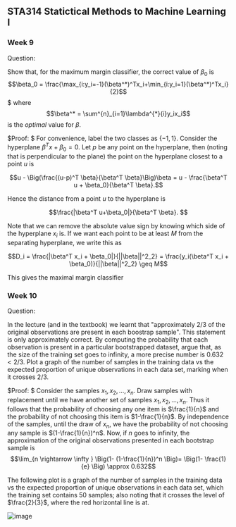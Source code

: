 <head>
    <script src="https://cdn.mathjax.org/mathjax/latest/MathJax.js?config=TeX-AMS-MML_HTMLorMML" type="text/javascript"></script>
    <script type="text/x-mathjax-config">
        MathJax.Hub.Config({
            tex2jax: {
            skipTags: ['script', 'noscript', 'style', 'textarea', 'pre'],
            inlineMath: [['$','$']]
            }
        });
    </script>
</head>


## STA314 Statictical Methods to Machine Learning I

### Week 9

Question: 

Show that, for the maximum margin classifier, the correct value of $\beta_0$ is $$\beta_0 = \frac{\max_{i:y_i=-1}(\beta^*)^Tx_i+\min_{i:y_i=1}(\beta^*)^Tx_i}{2}$$ $ where $$\beta^* = \sum^{n}_{i=1}\lambda^{*}{i}y_ix_i$$ is the $optimal$ value for $\beta$.


$Proof: $
For convenience, label the two classes as $\{-1, 1\}$. 
Consider the hyperplane $\beta^Tx+\beta_0 = 0$. Let $p$ be any point on the hyperplane, then
(noting that is perpendicular to the plane) the point on the hyperplane closest to a point $u$ is 

$$u - \Big(\frac{(u-p)^T \beta}{\beta^T \beta}\Big)\beta = u - \frac{\beta^T u + \beta_0}{\beta^T \beta}.$$


Hence the distance from a point $u$ to the hyperplane is 

$$\frac{|\beta^T u+\beta_0|}{\beta^T \beta}. $$


Note that we can remove the absolute value sign by knowing which side of the hyperplane $x_i$ is. If we want each point to be at least $M$ from the separating hyperplane, we write this as

$$D_i = \frac{|\beta^T x_i + \beta_0|}{||\beta||^2_2} = \frac{y_i(\beta^T x_i + \beta_0)}{||\beta||^2_2} \geq M$$


This gives the maximal margin classifier 

    




### Week 10

Question:

In the lecture (and in the textbook) we learnt that "approximately $2/3$ of the original observations are present in each boostrap sample". This statement is only approximately correct. By computing the probability that each observation is present in a particular bootstrapped dataset, argue that, as the size of the training set
goes to infinity, a more precise number is $0.632 < 2/3$. Plot a graph of the number of samples in the training
data vs the expected proportion of unique observations in each data set, marking when it crosses $2/3$.


$Proof: $
Consider the samples $x_1, x_2, ..., x_n$. Draw samples with replacement until we have another set of samples $x_1, x_2, ..., x_n$. Thus it follows that the probability of choosing any one item is $\frac{1}{n}$ and the probability of not choosing this item is $1-\frac{1}{n}$. By independence of the samples, until the draw of $x_n$, we have the probability of not choosing any sample is $(1-\frac{1}{n})^n$. Now, if $n$ goes to infinity, the approximation of the original observations presented in each bootstrap sample is 
$$\lim_{n \rightarrow \infty } \Big(1- (1-\frac{1}{n})^n \Big)= \Big(1- \frac{1}{e} \Big) \approx 0.632$$


The following plot is a graph of the number of samples in the training
data vs the expected proportion of unique observations in each data set, which the training set contains 50 samples; also noting that it crosses the level of $\frac{2}{3}$, where the red horizontal line is at. 

![image](https://github.com/hdu214/sta314/blob/master/Rplot.png?raw=true)


